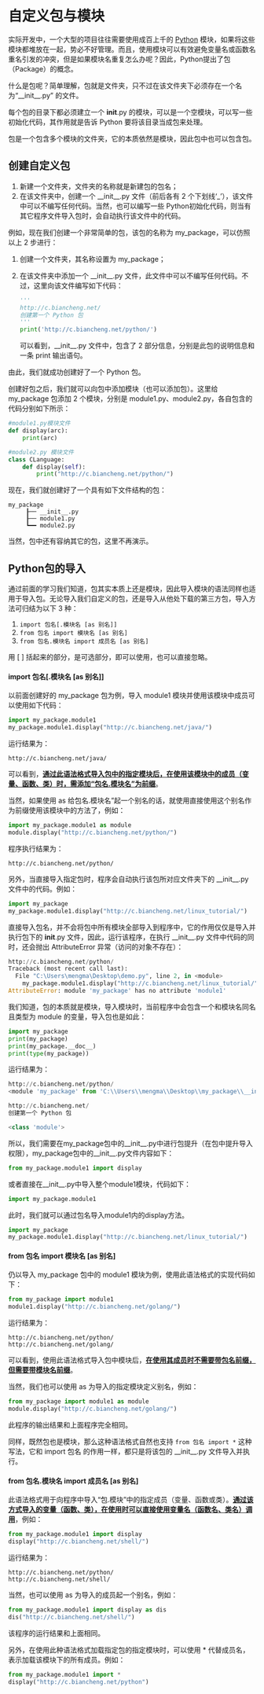 # **自定义包与模块**

实际开发中，一个大型的项目往往需要使用成百上千的 [Python](http://c.biancheng.net/python/) 模块，如果将这些模块都堆放在一起，势必不好管理。而且，使用模块可以有效避免变量名或函数名重名引发的冲突，但是如果模块名重复怎么办呢？因此，Python提出了包（Package）的概念。



什么是包呢？简单理解，包就是文件夹，只不过在该文件夹下必须存在一个名为“\_\_init\_\_.py” 的文件。

[^注]: 这是 Python 2.x 的规定，而在 Python 3.x 中，\_\_init\_\_.py 对包来说，并不是必须的。



每个包的目录下都必须建立一个 __init__.py 的模块，可以是一个空模块，可以写一些初始化代码，其作用就是告诉 Python 要将该目录当成包来处理。

[^注]: \_\_init\_\_.py 不同于其他模块文件，此模块的模块名不是 \_\_init\_\_，而是它所在的包名。例如，在 settings 包中的 \_\_init_\_\.py 文件，其模块名就是 settings。



包是一个包含多个模块的文件夹，它的本质依然是模块，因此包中也可以包含包。

## **创建自定义包**

1. 新建一个文件夹，文件夹的名称就是新建包的包名；
2. 在该文件夹中，创建一个 \_\_init\_\_.py 文件（前后各有 2 个下划线‘_’），该文件中可以不编写任何代码。当然，也可以编写一些 Python初始化代码，则当有其它程序文件导入包时，会自动执行该文件中的代码。



例如，现在我们创建一个非常简单的包，该包的名称为 my_package，可以仿照以上 2 步进行：

1. 创建一个文件夹，其名称设置为 my_package；

2. 在该文件夹中添加一个 \_\_init\_\_.py 文件，此文件中可以不编写任何代码。不过，这里向该文件编写如下代码：

   ```python
   '''
   http://c.biancheng.net/
   创建第一个 Python 包
   '''
   print('http://c.biancheng.net/python/')
   ```

   可以看到，\_\_init\_\_.py 文件中，包含了 2 部分信息，分别是此包的说明信息和一条 print 输出语句。

   

由此，我们就成功创建好了一个 Python 包。

创建好包之后，我们就可以向包中添加模块（也可以添加包）。这里给 my_package 包添加 2 个模块，分别是 module1.py、module2.py，各自包含的代码分别如下所示：

```python
#module1.py模块文件
def display(arc):
    print(arc)
```

```python
#module2.py 模块文件
class CLanguage:
    def display(self):
        print("http://c.biancheng.net/python/")
```



现在，我们就创建好了一个具有如下文件结构的包：

```
my_package
     ┠── __init__.py
     ┠── module1.py
     ┗━━ module2.py
```

当然，包中还有容纳其它的包，这里不再演示。

## **Python包的导入**

通过前面的学习我们知道，包其实本质上还是模块，因此导入模块的语法同样也适用于导入包。无论导入我们自定义的包，还是导入从他处下载的第三方包，导入方法可归结为以下 3 种：

1. `import 包名[.模块名 [as 别名]]`
2. `from 包名 import 模块名 [as 别名]`
3. `from 包名.模块名 import 成员名 [as 别名]`

用 [ ] 括起来的部分，是可选部分，即可以使用，也可以直接忽略。

[^注]: 导入包的同时，会在包目录下生成一个含有 \_\_init\_\_.cpython-36.pyc 文件的 \_\_pycache\_\_ 文件夹。



#### **import 包名[.模块名 [as 别名]]**

以前面创建好的 my_package 包为例，导入 module1 模块并使用该模块中成员可以使用如下代码：

```python
import my_package.module1
my_package.module1.display("http://c.biancheng.net/java/")
```

运行结果为：

```
http://c.biancheng.net/java/
```

可以看到，<u>**通过此语法格式导入包中的指定模块后，在使用该模块中的成员（变量、函数、类）时，需添加“包名.模块名”为前缀**</u>。



当然，如果使用 as 给包名.模块名”起一个别名的话，就使用直接使用这个别名作为前缀使用该模块中的方法了，例如：

```python
import my_package.module1 as module
module.display("http://c.biancheng.net/python/")
```

程序执行结果为：

```
http://c.biancheng.net/python/
```



另外，当直接导入指定包时，程序会自动执行该包所对应文件夹下的 \_\_init\_\_.py 文件中的代码。例如：

```python
import my_package
my_package.module1.display("http://c.biancheng.net/linux_tutorial/")
```

直接导入包名，并不会将包中所有模块全部导入到程序中，它的作用仅仅是导入并执行包下的 __init__.py 文件，因此，运行该程序，在执行 \_\_init\_\_.py 文件中代码的同时，还会抛出 AttributeError 异常（访问的对象不存在）：

```python
http://c.biancheng.net/python/
Traceback (most recent call last):
  File "C:\Users\mengma\Desktop\demo.py", line 2, in <module>
    my_package.module1.display("http://c.biancheng.net/linux_tutorial/")
AttributeError: module 'my_package' has no attribute 'module1'
```

我们知道，包的本质就是模块，导入模块时，当前程序中会包含一个和模块名同名且类型为 module 的变量，导入包也是如此：

```python
import my_package
print(my_package)
print(my_package.__doc__)
print(type(my_package))
```

运行结果为：

```python
http://c.biancheng.net/python/
<module 'my_package' from 'C:\\Users\\mengma\\Desktop\\my_package\\__init__.py'>

http://c.biancheng.net/
创建第一个 Python 包

<class 'module'>
```

所以，我们需要在my_package包中的\_\_init\_\_.py中进行包提升（在包中提升导入权限），my_package包中的\_\_init\_\_.py文件内容如下：

```python
from my_package.module1 import display
```

或者直接在\_\_init\_\_.py中导入整个module1模块，代码如下：

```python
import my_package.module1
```

此时，我们就可以通过包名导入module1内的display方法。

```python
import my_package
my_package.module1.display("http://c.biancheng.net/linux_tutorial/")
```

#### **from 包名 import 模块名 [as 别名]**

仍以导入 my_package 包中的 module1 模块为例，使用此语法格式的实现代码如下：

```python
from my_package import module1
module1.display("http://c.biancheng.net/golang/")
```

运行结果为：

```
http://c.biancheng.net/python/
http://c.biancheng.net/golang/
```

可以看到，使用此语法格式导入包中模块后，**<u>在使用其成员时不需要带包名前缀，但需要带模块名前缀</u>**。

当然，我们也可以使用 as 为导入的指定模块定义别名，例如：

```python
from my_package import module1 as module
module.display("http://c.biancheng.net/golang/")
```

此程序的输出结果和上面程序完全相同。

 同样，既然包也是模块，那么这种语法格式自然也支持 `from 包名 import *` 这种写法，它和 import 包名 的作用一样，都只是将该包的 \_\_init\_\_.py 文件导入并执行。

####  **from 包名.模块名 import 成员名 [as 别名]**

此语法格式用于向程序中导入“包.模块”中的指定成员（变量、函数或类）。**<u>通过该方式导入的变量（函数、类），在使用时可以直接使用变量名（函数名、类名）调用</u>**，例如：

```python
from my_package.module1 import display
display("http://c.biancheng.net/shell/")
```

运行结果为：

```
http://c.biancheng.net/python/
http://c.biancheng.net/shell/
```

当然，也可以使用 as 为导入的成员起一个别名，例如：

```python
from my_package.module1 import display as dis
dis("http://c.biancheng.net/shell/")
```

该程序的运行结果和上面相同。

 另外，在使用此种语法格式加载指定包的指定模块时，可以使用 * 代替成员名，表示加载该模块下的所有成员。例如：

```python
from my_package.module1 import *
display("http://c.biancheng.net/python")
```

